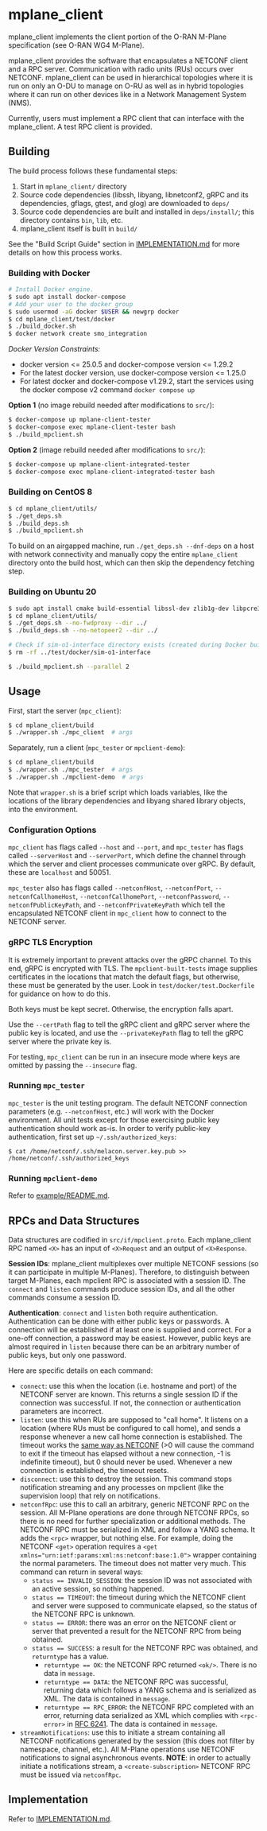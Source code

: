 # mplane_client
mplane_client implements the client portion of the O-RAN M-Plane specification
(see O-RAN WG4 M-Plane).

mplane_client provides the software that encapsulates a NETCONF client and a RPC
server. Communication with radio units (RUs) occurs over NETCONF. mplane_client
can be used in hierarchical topologies where it is run on only an O-DU to manage
on O-RU as well as in hybrid topologies where it can run on other devices like
in a Network Management System (NMS).

Currently, users must implement a RPC client that can interface with the
mplane_client. A test RPC client is provided.

## Building
The build process follows these fundamental steps:
1. Start in `mplane_client/` directory
2. Source code dependencies (libssh, libyang, libnetconf2, gRPC and its
   dependencies, gflags, gtest, and glog) are downloaded to `deps/`
3. Source code dependencies are built and installed in `deps/install/`; this
   directory contains `bin`, `lib`, etc.
4. mplane_client itself is built in `build/`

See the "Build Script Guide" section in [IMPLEMENTATION.md](IMPLEMENTATION.md)
for more details on how this process works.

### Building with Docker
```bash
# Install Docker engine.
$ sudo apt install docker-compose
# Add your user to the docker group
$ sudo usermod -aG docker $USER && newgrp docker
$ cd mplane_client/test/docker
$ ./build_docker.sh
$ docker network create smo_integration
```

*Docker Version Constraints:*

* docker version <= 25.0.5 and docker-compose version <= 1.29.2
* For the latest docker version, use docker-compose version <= 1.25.0
* For latest docker and docker-compose v1.29.2,
  start the services using the docker compose v2 command `docker compose up`

**Option 1** (no image rebuild needed after modifications to `src/`):
```bash
$ docker-compose up mplane-client-tester
$ docker-compose exec mplane-client-tester bash
$ ./build_mpclient.sh
```

**Option 2** (image rebuild needed after modifications to `src/`):
```bash
$ docker-compose up mplane-client-integrated-tester
$ docker-compose exec mplane-client-integrated-tester bash
```

### Building on CentOS 8
```bash
$ cd mplane_client/utils/
$ ./get_deps.sh
$ ./build_deps.sh
$ ./build_mpclient.sh
```

To build on an airgapped machine, run `./get_deps.sh --dnf-deps` on a host with
network connectivity and manually copy the entire `mplane_client` directory onto
the build host, which can then skip the dependency fetching step.

### Building on Ubuntu 20
```bash
$ sudo apt install cmake build-essential libssl-dev zlib1g-dev libpcre3-dev
$ cd mplane_client/utils/
$ ./get_deps.sh --no-fwdproxy --dir ../
$ ./build_deps.sh --no-netopeer2 --dir ../

# Check if sim-o1-interface directory exists (created during Docker build) and remove it to avoid build conflicts
$ rm -rf ../test/docker/sim-o1-interface

$ ./build_mpclient.sh --parallel 2
```
## Usage
First, start the server (`mpc_client`):
```bash
$ cd mplane_client/build
$ ./wrapper.sh ./mpc_client  # args
```

Separately, run a client (`mpc_tester` or `mpclient-demo`):
```bash
$ cd mplane_client/build
$ ./wrapper.sh ./mpc_tester  # args
$ ./wrapper.sh ./mpclient-demo  # args
```

Note that `wrapper.sh` is a brief script which loads variables, like the
locations of the library dependencies and libyang shared library objects, into
the environment.

### Configuration Options
`mpc_client` has flags called `--host` and `--port`, and `mpc_tester` has flags
called `--serverHost` and `--serverPort`, which define the channel through which
the server and client processes communicate over gRPC. By default, these are
`localhost` and 50051.

`mpc_tester` also has flags called `--netconfHost`, `--netconfPort`,
`--netconfCallhomeHost`, `--netconfCallhomePort`, `--netconfPassword`,
`--netconfPublicKeyPath`, and `--netconfPrivateKeyPath` which tell the
encapsulated NETCONF client in `mpc_client` how to connect to the NETCONF
server.

### gRPC TLS Encryption
It is extremely important to prevent attacks over the gRPC channel. To this end,
gRPC is encrypted with TLS. The `mpclient-built-tests` image supplies
certificates in the locations that match the default flags, but otherwise, these
must be generated by the user. Look in `test/docker/test.Dockerfile` for
guidance on how to do this.

Both keys must be kept secret. Otherwise, the encryption falls apart.

Use the `--certPath` flag to tell the gRPC client and gRPC server where the
public key is located, and use the `--privateKeyPath` flag to tell the gRPC
server where the private key is.

For testing, `mpc_client` can be run in an insecure mode where keys are omitted
by passing the `--insecure` flag.

### Running `mpc_tester`
`mpc_tester` is the unit testing program. The default NETCONF connection
parameters (e.g. `--netconfHost`, etc.) will work with the Docker environment.
All unit tests except for those exercising public key authentication should work
as-is. In order to verify public-key authentication, first set up
`~/.ssh/authorized_keys`:
```
$ cat /home/netconf/.ssh/melacon.server.key.pub >> /home/netconf/.ssh/authorized_keys
```

### Running `mpclient-demo`
Refer to [example/README.md](example/README.md).

## RPCs and Data Structures
Data structures are codified in `src/if/mpclient.proto`. Each mplane_client RPC
named `<X>` has an input of `<X>Request` and an output of `<X>Response`.

**Session IDs**: mplane_client multiplexes over multiple NETCONF sessions (so it
can participate in multiple M-Planes). Therefore, to distinguish between target
M-Planes, each mpclient RPC is associated with a session ID. The `connect` and
`listen` commands produce session IDs, and all the other commands consume a
session ID.

**Authentication**: `connect` and `listen` both require authentication.
Authentication can be done with either public keys or passwords. A connection
will be established if at least one is supplied and correct. For a one-off
connection, a password may be easiest. However, public keys are almost required
in `listen` because there can be an arbitrary number of public keys, but only
one password.

Here are specific details on each command:
* `connect`: use this when the location (i.e. hostname and port) of the NETCONF
  server are known. This returns a single session ID if the connection was
  successful. If not, the connection or authentication parameters are incorrect.
* `listen`: use this when RUs are supposed to "call home". It listens on a
  location (where RUs must be configured to call home), and sends a response
  whenever a new call home connection is established. The timeout works the
  [same way as NETCONF](https://netopeer.liberouter.org/doc/libnetconf2/devel/html/group__client__ch.html#ga362a3d33b28333a01572cdde151e48b6)
  (>0 will cause the command to exit if the timeout has elapsed without a new
  connection, -1 is indefinite timeout), but 0 should never be used. Whenever a
  new connection is established, the timeout resets.
* `disconnect`: use this to destroy the session. This command stops notification
  streaming and any processes on mpclient (like the supervision loop) that rely
  on notifications.
* `netconfRpc`: use this to call an arbitrary, generic NETCONF RPC on the
  session. All M-Plane operations are done through NETCONF RPCs, so there is no
  need for further specialization or additional methods. The NETCONF RPC must be
  serialized in XML and follow a YANG schema. It adds the `<rpc>` wrapper, but
  nothing else. For example, doing the NETCONF `<get>` operation requires a
  `<get xmlns="urn:ietf:params:xml:ns:netconf:base:1.0">` wrapper containing the
  normal parameters. The timeout does not matter very much. This command can
  return in several ways:
    * `status == INVALID_SESSION`: the session ID was not associated with an
      active session, so nothing happened.
    * `status == TIMEOUT`: the timeout during which the NETCONF client and
      server were supposed to communicate elapsed, so the status of the NETCONF
      RPC is unknown.
    * `status == ERROR`: there was an error on the NETCONF client or server that
      prevented a result for the NETCONF RPC from being obtained.
    * `status == SUCCESS`: a result for the NETCONF RPC was obtained, and
      `returntype` has a value.
        * `returntype == OK`: the NETCONF RPC returned `<ok/>`. There is no data
          in `message`.
        * `returntype == DATA`: the NETCONF RPC was successful, returning data
          which follows a YANG schema and is serialized as XML. The data is
          contained in `message`.
        * `returntype == RPC_ERROR`: the NETCONF RPC completed with an error,
          returning data serialized as XML which complies with `<rpc-error>` in
          [RFC 6241](https://datatracker.ietf.org/doc/html/rfc6241#page-16). The
          data is contained in `message`.
* `streamNotifications`: use this to initiate a stream containing all NETCONF
  notifications generated by the session (this does not filter by namespace,
  channel, etc.). All M-Plane operations use NETCONF notifications to signal
  asynchronous events. **NOTE**: in order to actually initiate a notifications
  stream, a `<create-subscription>`  NETCONF RPC must be issued via
  `netconfRpc`.

## Implementation
Refer to [IMPLEMENTATION.md](IMPLEMENTATION.md).
